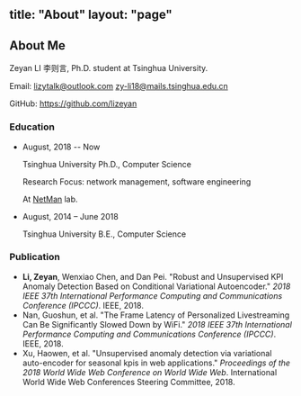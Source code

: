 title: "About"
layout: "page"
---

## About Me

Zeyan LI 李则言, Ph.D. student at Tsinghua University.

Email: [lizytalk@outlook.com](mailto://lizytalk@outlook.com) [zy-li18@mails.tsinghua.edu.cn](mailto://zy-li18@mails.tsinghua.edu.cn)

GitHub: <https://github.com/lizeyan>



### Education

-   August, 2018 -- Now

    Tsinghua University Ph.D., Computer Science 

    Research Focus: network management, software engineering 

    At [NetMan](<https://netman.aiops.org/>) lab.

-   August, 2014 – June 2018

    Tsinghua University B.E., Computer Science

### Publication

-   **Li, Zeyan**, Wenxiao Chen, and Dan Pei. "Robust and Unsupervised KPI Anomaly Detection Based on Conditional Variational Autoencoder." *2018 IEEE 37th International Performance Computing and Communications Conference (IPCCC)*. IEEE, 2018.
-   Nan, Guoshun, et al. "The Frame Latency of Personalized Livestreaming Can Be Significantly Slowed Down by WiFi." *2018 IEEE 37th International Performance Computing and Communications Conference (IPCCC)*. IEEE, 2018.
-   Xu, Haowen, et al. "Unsupervised anomaly detection via variational auto-encoder for seasonal kpis in web applications." *Proceedings of the 2018 World Wide Web Conference on World Wide Web*. International World Wide Web Conferences Steering Committee, 2018.


